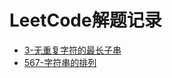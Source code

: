 # LeetCode解题记录

- [3-无重复字符的最长子串](https://github.com/summerjava/awosome-cs/blob/main/LeetCode/LeetCode-3-%E6%97%A0%E9%87%8D%E5%A4%8D%E5%AD%97%E7%AC%A6%E7%9A%84%E6%9C%80%E9%95%BF%E5%AD%90%E4%B8%B2.md)
- [567-字符串的排列](https://github.com/summerjava/awosome-cs/blob/main/LeetCode/LeetCode-567-%E5%AD%97%E7%AC%A6%E4%B8%B2%E7%9A%84%E6%8E%92%E5%88%97.md)


